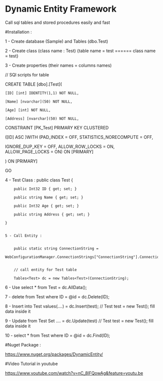 # Dynamic Entity Framework

Call sql tables and stored procedures easily and fast

#Installation : 

1 - Create database (Sample) and Tables (dbo.Test)

2 - Create class (class name : Test) {table name = test  ====== class name = test}

3 - Create properties (their names = columns names)

// SQl scripts for table

CREATE TABLE [dbo].[Test](

	[ID] [int] IDENTITY(1,1) NOT NULL,
	
	[Name] [nvarchar](50) NOT NULL,
	
	[Age] [int] NOT NULL,
	
	[Address] [nvarchar](50) NOT NULL,
	
 CONSTRAINT [PK_Test] PRIMARY KEY CLUSTERED 
 
([ID] ASC )WITH (PAD_INDEX = OFF, STATISTICS_NORECOMPUTE = OFF, 

IGNORE_DUP_KEY = OFF, ALLOW_ROW_LOCKS = ON, ALLOW_PAGE_LOCKS = ON) ON [PRIMARY]

) ON [PRIMARY]

GO



4 - Test Class : 
 public class Test
    {
    
        public Int32 ID { get; set; }
        
        public string Name { get; set; }
        
        public Int32 Age { get; set; }
        
        public string Address { get; set; }
        
    }
    
    
    5 - Call Entity : 
    

        public static string ConnectionString =  
        WebConfigurationManager.ConnectionStrings["ConnectionString"].ConnectionString;
        
        
        // call entity for Test table
        
        Tables<Test> dc = new Tables<Test>(ConnectionString); 
        
6 - Use select * from Test             = dc.AllData();

7 - delete from Test where ID = @id    = dc.Delete(ID);

8 - Insert into Test values(....)      = dc.Insert(test);   // Test test = new Test(); fill data inside it

9 - Update from Test Set ....          = dc.Update(test)    // Test test = new Test(); fill data inside it

10 - select * from Test where ID = @id = dc.Find(ID);


#Nuget Package : 

https://www.nuget.org/packages/DynamicEntity/


#Video Tutorial in youtube

https://www.youtube.com/watch?v=nC_8IFQowAg&feature=youtu.be

